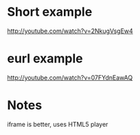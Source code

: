 Short example
======================================
http://youtube.com/watch?v=2NkugVsgEw4

eurl example
======================================
http://youtube.com/watch?v=07FYdnEawAQ

Notes
===================================
iframe is better, uses HTML5 player
